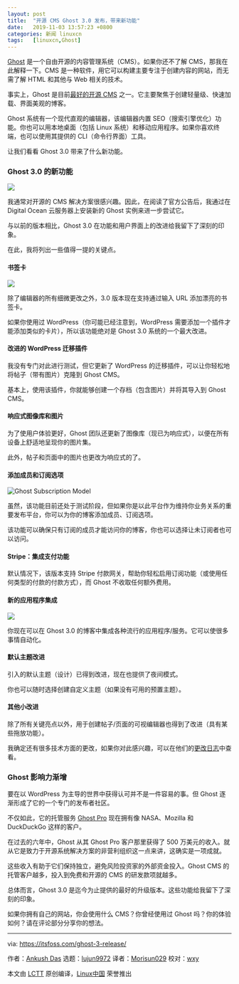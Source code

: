 ```yaml
---
layout: post
title:	"开源 CMS Ghost 3.0 发布，带来新功能"
date:	2019-11-03 13:57:23 +0800 
categories:	新闻 linuxcn 
tags:	[linuxcn,Ghost]
---
```



[Ghost](https://itsfoss.com/recommends/ghost/) 是一个自由开源的内容管理系统（CMS）。如果你还不了解 CMS，那我在此解释一下。CMS 是一种软件，用它可以构建主要专注于创建内容的网站，而无需了解 HTML 和其他与 Web 相关的技术。


事实上，Ghost 是目前[最好的开源 CMS](https://itsfoss.com/open-source-cms/) 之一。它主要聚焦于创建轻量级、快速加载、界面美观的博客。


Ghost 系统有一个现代直观的编辑器，该编辑器内置 SEO（搜索引擎优化）功能。你也可以用本地桌面（包括 Linux 系统）和移动应用程序。如果你喜欢终端，也可以使用其提供的 CLI（命令行界面）工具。


让我们看看 Ghost 3.0 带来了什么新功能。


### Ghost 3.0 的新功能


![](/Asserts/Images//attachment/album/201911/03/135724c0c8glrhf1dyzdd6.jpg)


我通常对开源的 CMS 解决方案很感兴趣。因此，在阅读了官方公告后，我通过在 Digital Ocean 云服务器上安装新的 Ghost 实例来进一步尝试它。


与以前的版本相比，Ghost 3.0 在功能和用户界面上的改进给我留下了深刻的印象。


在此，我将列出一些值得一提的关键点。


#### 书签卡


![](/Asserts/Images//attachment/album/201911/03/135726xj6tu0tsvwzmmmjw.png)


除了编辑器的所有细微更改之外，3.0 版本现在支持通过输入 URL 添加漂亮的书签卡。


如果你使用过 WordPress（你可能已经注意到，WordPress 需要添加一个插件才能添加类似的卡片），所以该功能绝对是 Ghost 3.0 系统的一个最大改进。


#### 改进的 WordPress 迁移插件


我没有专门对此进行测试，但它更新了 WordPress 的迁移插件，可以让你轻松地将帖子（带有图片）克隆到 Ghost CMS。


基本上，使用该插件，你就能够创建一个存档（包含图片）并将其导入到 Ghost CMS。


#### 响应式图像库和图片


为了使用户体验更好，Ghost 团队还更新了图像库（现已为响应式），以便在所有设备上舒适地呈现你的图片集。


此外，帖子和页面中的图片也更改为响应式的了。


#### 添加成员和订阅选项


![Ghost Subscription Model](/Asserts/Images//attachment/album/201911/03/135727kmwpokf5mjee9le5.jpg)


虽然，该功能目前还处于测试阶段，但如果你是以此平台作为维持你业务关系的重要发布平台，你可以为你的博客添加成员、订阅选项。


该功能可以确保只有订阅的成员才能访问你的博客，你也可以选择让未订阅者也可以访问。


#### Stripe：集成支付功能


默认情况下，该版本支持 Stripe 付款网关，帮助你轻松启用订阅功能（或使用任何类型的付款的付款方式），而 Ghost 不收取任何额外费用。


#### 新的应用程序集成


![](/Asserts/Images//attachment/album/201911/03/135730lx75nhl66n6z7hh8.jpg)


你现在可以在 Ghost 3.0 的博客中集成各种流行的应用程序/服务。它可以使很多事情自动化。


#### 默认主题改进


引入的默认主题（设计）已得到改进，现在也提供了夜间模式。


你也可以随时选择创建自定义主题（如果没有可用的预置主题）。


#### 其他小改进


除了所有关键亮点以外，用于创建帖子/页面的可视编辑器也得到了改进（具有某些拖放功能）。


我确定还有很多技术方面的更改，如果你对此感兴趣，可以在他们的[更改日志](https://ghost.org/faq/upgrades/)中查看。


### Ghost 影响力渐增


要在以 WordPress 为主导的世界中获得认可并不是一件容易的事。但 Ghost 逐渐形成了它的一个专门的发布者社区。


不仅如此，它的托管服务 [Ghost Pro](https://itsfoss.com/recommends/ghost-pro/) 现在拥有像 NASA、Mozilla 和 DuckDuckGo 这样的客户。


在过去的六年中，Ghost 从其 Ghost Pro 客户那里获得了 500 万美元的收入。就从它是致力于开源系统解决方案的非营利组织这一点来讲，这确实是一项成就。


这些收入有助于它们保持独立，避免风险投资家的外部资金投入。Ghost CMS 的托管客户越多，投入到免费和开源的 CMS 的研发款项就越多。


总体而言，Ghost 3.0 是迄今为止提供的最好的升级版本。这些功能给我留下了深刻的印象。


如果你拥有自己的网站，你会使用什么 CMS？你曾经使用过 Ghost 吗？你的体验如何？请在评论部分分享你的想法。




---


via: <https://itsfoss.com/ghost-3-release/>


作者：[Ankush Das](https://itsfoss.com/author/ankush/) 选题：[lujun9972](https://github.com/lujun9972) 译者：[Morisun029](https://github.com/Morisun029) 校对：[wxy](https://github.com/wxy)


本文由 [LCTT](https://github.com/LCTT/TranslateProject) 原创编译，[Linux中国](https://linux.cn/) 荣誉推出
